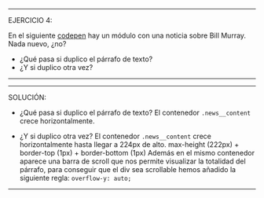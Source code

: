<!--
  Este archivo está escrito en Markdown
  Para obtener más info acerca de qué es Markdown:

  https://www.youtube.com/watch?v=TtSWo2nbzAk&t=199s
-->

* * *
EJERCICIO 4:

En el siguiente [codepen](https://codepen.io/adalab/pen/MOjMPr) hay un módulo con una noticia sobre Bill Murray. Nada nuevo, ¿no?

* ¿Qué pasa si duplico el párrafo de texto?
* ¿Y si duplico otra vez?
* * *

* * *
SOLUCIÓN:

* ¿Qué pasa si duplico el párrafo de texto?
El contenedor `.news__content` crece horizontalmente.

* ¿Y si duplico otra vez?
El contenedor `.news__content` crece horizontalmente hasta llegar a 224px de alto.
max-height (222px) + border-top (1px) + border-bottom (1px)
Además en el mismo contenedor aparece una barra de scroll que nos permite visualizar la totalidad del párrafo, para conseguir que el div sea scrollable hemos añadido la siguiente regla:
`overflow-y: auto;`
* * *
